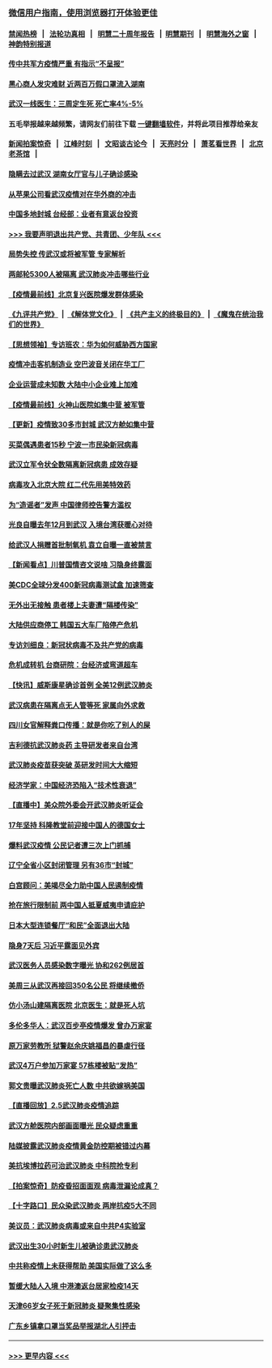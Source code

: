 ### [微信用户指南，使用浏览器打开体验更佳](https://github.com/gfw-breaker/banned-news1/blob/master/indexes/wechat-guide.md?t=0)
#### [禁闻热榜](热点新闻.md?t=0)  &nbsp;&nbsp;|&nbsp;&nbsp; [法轮功真相](https://github.com/gfw-breaker/truth/blob/master/README.md?t=0) &nbsp;&nbsp;|&nbsp;&nbsp; [明慧二十周年报告](https://github.com/gfw-breaker/mh-reports/blob/master/README.md?t=0) &nbsp;&nbsp;|&nbsp;&nbsp;[明慧期刊](https://github.com/gfw-breaker/mh-qikan) &nbsp;&nbsp;|&nbsp;&nbsp; [明慧海外之窗](https://github.com/gfw-breaker/mh-news/blob/master/README.md?t=0) &nbsp;&nbsp;|&nbsp;&nbsp; [神韵特别报道](https://github.com/gfw-breaker/mh-news/blob/master/shenyun.md?t=0)
#### [传中共军方疫情严重 有指示“不呈报”](../pages/nsc413/n11847828.md?t=02061302) 
#### [黑心商人发灾难财 近两百万假口罩流入湖南](../pages/nsc413/n11847794.md?t=02061302) 
#### [武汉一线医生：三周定生死 死亡率4%-5%](../pages/nsc413/n11847780.md?t=02061302) 
#### 五毛举报越来越频繁，请网友们前往下载 [一键翻墙软件](https://github.com/gfw-breaker/ssr-accounts)，并将此项目推荐给亲友
#### [新闻拍案惊奇](https://github.com/gfw-breaker/banned-news1/blob/master/pages/link4.md) &nbsp;&nbsp;|&nbsp;&nbsp; [江峰时刻](https://github.com/gfw-breaker/banned-news1/blob/master/pages/link4.md) &nbsp;&nbsp;|&nbsp;&nbsp; [文昭谈古论今](https://github.com/gfw-breaker/banned-news1/blob/master/pages/link4.md) &nbsp;&nbsp;|&nbsp;&nbsp; [天亮时分](https://github.com/gfw-breaker/banned-news1/blob/master/pages/link4.md) &nbsp;&nbsp;|&nbsp;&nbsp; [萧茗看世界](https://github.com/gfw-breaker/banned-news1/blob/master/pages/link4.md) &nbsp;&nbsp;|&nbsp;&nbsp; [北京老茶馆](https://github.com/gfw-breaker/banned-news1/blob/master/pages/link4.md) &nbsp;&nbsp;|&nbsp;&nbsp; 
#### [隐瞒去过武汉 湖南女厅官与儿子确诊感染](../pages/nsc413/n11847669.md?t=02061302) 
#### [从苹果公司看武汉疫情对在华外商的冲击](../pages/nsc413/n11847586.md?t=02061302) 
#### [中国多地封城 台经部：业者有意返台投资](../pages/nsc413/n11847732.md?t=02061302) 
#### [>>> 我要声明退出共产党、共青团、少年队 <<<](https://github.com/begood0513/goodnews/blob/master/quit/letter.md) 
#### [局势失控 传武汉或将被军管 专家解析](../pages/nsc413/n11847458.md?t=02061302) 
#### [两邮轮5300人被隔离 武汉肺炎冲击哪些行业](../pages/nsc413/n11847456.md?t=02061302) 
#### [【疫情最前线】北京复兴医院爆发群体感染](../pages/nsc413/n11847626.md?t=02061302) 
#### [《九评共产党》](https://github.com/begood0513/9ping.md/blob/master/README.md) &nbsp;|&nbsp; [《解体党文化》](../../../../jtdwh.md/blob/master/README.md)  &nbsp;|&nbsp; [《共产主义的终极目的》](../../../../gczydzjmd.md/blob/master/README.md) &nbsp;|&nbsp; [《魔鬼在统治我们的世界》](../../../../mgztzwmdsj.md/blob/master/README.md) 
#### [【思想领袖】专访班农：华为如何威胁西方国家](../pages/nsc413/n11847306.md?t=02061302) 
#### [疫情冲击客机制造业 空巴波音关闭在华工厂](../pages/nsc413/n11847550.md?t=02061302) 
#### [企业运营成未知数 大陆中小企业难上加难](../pages/nsc413/n11847477.md?t=02061302) 
#### [【疫情最前线】火神山医院如集中营 被军管](../pages/nsc413/n11847524.md?t=02061302) 
#### [【更新】疫情致30多市封城 武汉方舱如集中营](../pages/nsc413/n11801312.md?t=02061302) 
#### [买菜偶遇患者15秒 宁波一市民染新冠病毒](../pages/nsc413/n11847294.md?t=02061302) 
#### [武汉立军令状全数隔离新冠病患 成效存疑](../pages/nsc413/n11847328.md?t=02061302) 
#### [病毒攻入北京大院 红二代先用美特效药](../pages/nsc413/n11847427.md?t=02061302) 
#### [为“造谣者”发声 中国律师控告警方滥权](../pages/nsc413/n11847326.md?t=02061302) 
#### [光良自曝去年12月到武汉 入境台湾获暖心对待](../pages/nsc413/n11847243.md?t=02061302) 
#### [给武汉人捐赠首批制氧机 袁立自曝一直被禁言](../pages/nsc413/n11846974.md?t=02061302) 
#### [【新闻看点】川普国情咨文说啥 习隐身终露面](../pages/nsc413/n11847016.md?t=02061302) 
#### [美CDC全球分发400新冠病毒测试盒 加速筛查](../pages/nsc413/n11847260.md?t=02061302) 
#### [无外出无接触 患者楼上夫妻遭“隔楼传染”](../pages/nsc413/n11847233.md?t=02061302) 
#### [大陆供应商停工 韩国五大车厂陷停产危机](../pages/nsc413/n11847062.md?t=02061302) 
#### [专访刘细良：新冠状病毒不及共产党的病毒](../pages/nsc413/n11847164.md?t=02061302) 
#### [危机成转机 台商研院：台经济或弯道超车](../pages/nsc413/n11846448.md?t=02061302) 
#### [【快讯】威斯康星确诊首例 全美12例武汉肺炎](../pages/nsc413/n11847162.md?t=02061302) 
#### [武汉病患在隔离点无人管等死 家属向外求救](../pages/nsc413/n11847020.md?t=02061302) 
#### [四川女官解释粪口传播：就是你吃了别人的屎](../pages/nsc413/n11847029.md?t=02061302) 
#### [吉利德抗武汉肺炎药 主导研发者来自台湾](../pages/nsc413/n11847064.md?t=02061302) 
#### [武汉肺炎疫苗获突破 英研发时间大大缩短](../pages/nsc413/n11846915.md?t=02061302) 
#### [经济学家：中国经济恐陷入“技术性衰退”](../pages/nsc413/n11846450.md?t=02061302) 
#### [【直播中】美众院外委会开武汉肺炎听证会](../pages/nsc413/n11846727.md?t=02061302) 
#### [17年坚持 科隆教堂前迎接中国人的德国女士](../pages/nsc413/n11846781.md?t=02061302) 
#### [爆料武汉疫情 公民记者遭三次上门抓捕](../pages/nsc413/n11846937.md?t=02061302) 
#### [辽宁全省小区封闭管理 另有36市“封城”](../pages/nsc413/n11846879.md?t=02061302) 
#### [白宫顾问：美竭尽全力助中国人民遏制疫情](../pages/nsc413/n11846756.md?t=02061302) 
#### [抢在旅行限制前 两中国人抵夏威夷申请庇护](../pages/nsc413/n11846866.md?t=02061302) 
#### [日本大型连锁餐厅“和民”全面退出大陆](../pages/nsc413/n11846765.md?t=02061302) 
#### [隐身7天后 习近平露面见外宾](../pages/nsc413/n11846805.md?t=02061302) 
#### [武汉医务人员感染数字曝光 协和262例居首](../pages/nsc413/n11846742.md?t=02061302) 
#### [美周三从武汉再接回350名公民 将继续撤侨](../pages/nsc413/n11846705.md?t=02061302) 
#### [仿小汤山建隔离医院 北京医生：就是死人坑](../pages/nsc413/n11846692.md?t=02061302) 
#### [多伦多华人：武汉百步亭疫情爆发 曾办万家宴](../pages/nsc413/n11846766.md?t=02061302) 
#### [原万家劳教所 狱警赵余庆姚福昌的暴虐行径](../pages/nsc413/n11844582.md?t=02061302) 
#### [武汉4万户参加万家宴 57栋楼被贴“发热”](../pages/nsc413/n11846074.md?t=02061302) 
#### [郭文贵曝武汉肺炎死亡人数 中共欲嫁祸美国](../pages/nsc413/n11846240.md?t=02061302) 
#### [【直播回放】2.5武汉肺炎疫情追踪](../pages/nsc413/n11846437.md?t=02061302) 
#### [武汉方舱医院内部画面曝光 民众疑虑重重](../pages/nsc413/n11846442.md?t=02061302) 
#### [陆媒披露武汉肺炎疫情黄金防控期被错过内幕](../pages/nsc413/n11846413.md?t=02061302) 
#### [美抗埃博拉药可治武汉肺炎 中科院抢专利](../pages/nsc413/n11846409.md?t=02061302) 
#### [【拍案惊奇】防疫昏招面面观 病毒泄漏论成真？](../pages/nsc413/n11845382.md?t=02061302) 
#### [【十字路口】民众染武汉肺炎 两岸抗疫5大不同](../pages/nsc413/n11845264.md?t=02061302) 
#### [美议员：武汉肺炎病毒或来自中共P4实验室](../pages/nsc413/n11846043.md?t=02061302) 
#### [武汉出生30小时新生儿被确诊患武汉肺炎](../pages/nsc413/n11846307.md?t=02061302) 
#### [中共称疫情上未获得帮助 美国实际做了这么多](../pages/nsc413/n11846008.md?t=02061302) 
#### [暂缓大陆人入境 中港澳返台居家检疫14天](../pages/nsc413/n11845862.md?t=02061302) 
#### [天津66岁女子死于新冠肺炎 疑聚集性感染](../pages/nsc413/n11845909.md?t=02061302) 
#### [广东乡镇拿口罩当奖品举报湖北人引抨击](../pages/nsc413/n11845622.md?t=02061302) 

----
#### [ >>> 更早内容 <<< ](../indexes/nsc413-earlier.md)
